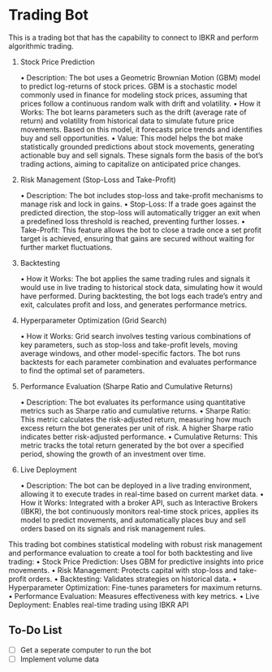 # Trading Bot

This is a trading bot that has the capability to connect to IBKR and perform algorithmic trading.
1. Stock Price Prediction

	•	Description: The bot uses a Geometric Brownian Motion (GBM) model to predict log-returns of stock prices. GBM is a stochastic model commonly used in finance for modeling stock prices, assuming that prices follow a continuous random walk with drift and volatility.
	•	How it Works: The bot learns parameters such as the drift (average rate of return) and volatility from historical data to simulate future price movements. Based on this model, it forecasts price trends and identifies buy and sell opportunities.
	•	Value: This model helps the bot make statistically grounded predictions about stock movements, generating actionable buy and sell signals. These signals form the basis of the bot’s trading actions, aiming to capitalize on anticipated price changes.

2. Risk Management (Stop-Loss and Take-Profit)

	•   Description: The bot includes stop-loss and take-profit mechanisms to manage risk and lock in gains.
	•	Stop-Loss: If a trade goes against the predicted direction, the stop-loss will automatically trigger an exit when a predefined loss threshold is reached, preventing further losses.
	•	Take-Profit: This feature allows the bot to close a trade once a set profit target is achieved, ensuring that gains are secured without waiting for further market fluctuations.

3. Backtesting

	•	How it Works: The bot applies the same trading rules and signals it would use in live trading to historical stock data, simulating how it would have performed. During backtesting, the bot logs each trade’s entry and exit, calculates profit and loss, and generates performance metrics.

4. Hyperparameter Optimization (Grid Search)

	•	How it Works: Grid search involves testing various combinations of key parameters, such as stop-loss and take-profit levels, moving average windows, and other model-specific factors. The bot runs backtests for each parameter combination and evaluates performance to find the optimal set of parameters.


5. Performance Evaluation (Sharpe Ratio and Cumulative Returns)

	•	Description: The bot evaluates its performance using quantitative metrics such as Sharpe ratio and cumulative returns.
	•	Sharpe Ratio: This metric calculates the risk-adjusted return, measuring how much excess return the bot generates per unit of risk. A higher Sharpe ratio indicates better risk-adjusted performance.
	•	Cumulative Returns: This metric tracks the total return generated by the bot over a specified period, showing the growth of an investment over time.

6. Live Deployment

	•	Description: The bot can be deployed in a live trading environment, allowing it to execute trades in real-time based on current market data.
	•	How it Works: Integrated with a broker API, such as Interactive Brokers (IBKR), the bot continuously monitors real-time stock prices, applies its model to predict movements, and automatically places buy and sell orders based on its signals and risk management rules.

This trading bot combines statistical modeling with robust risk management and performance evaluation to create a tool for both backtesting and live trading:
	•	Stock Price Prediction: Uses GBM for predictive insights into price movements.
	•	Risk Management: Protects capital with stop-loss and take-profit orders.
	•	Backtesting: Validates strategies on historical data.
	•	Hyperparameter Optimization: Fine-tunes parameters for maximum returns.
	•	Performance Evaluation: Measures effectiveness with key metrics.
	•	Live Deployment: Enables real-time trading using IBKR API



## To-Do List

- [ ] Get a seperate computer to run the bot
- [ ] Implement volume data